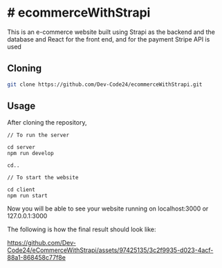 # # ecommerceWithStrapi

This is an e-commerce website built using Strapi as the backend and the database and React for the front end, and for the payment Stripe API is used
## Cloning

```bash
git clone https://github.com/Dev-Code24/ecommerceWithStrapi.git
```

## Usage
After cloning the repository,

```
// To run the server

cd server
npm run develop

cd..

// To start the website

cd client
npm run start
```
Now you will be able to see your website running on localhost:3000 or 127.0.0.1:3000

The following is how the final result should look like:

https://github.com/Dev-Code24/eCommerceWithStrapi/assets/97425135/3c2f9935-d023-4acf-88a1-868458c77f8e


